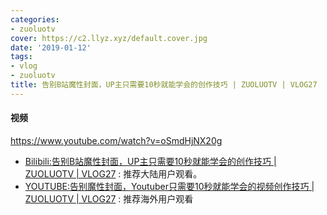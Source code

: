 ```yaml
---
categories:
- zuoluotv
cover: https://c2.llyz.xyz/default.cover.jpg
date: '2019-01-12'
tags:
- vlog
- zuoluotv
title: 告别B站魔性封面，UP主只需要10秒就能学会的创作技巧 | ZUOLUOTV | VLOG27
---
```


#### 视频

https://www.youtube.com/watch?v=oSmdHjNX20g

- [Bilibili:告别B站魔性封面，UP主只需要10秒就能学会的创作技巧 | ZUOLUOTV | VLOG27](https://www.bilibili.com/video/av39113635/) : 推荐大陆用户观看。
- [YOUTUBE:告别魔性封面，Youtuber只需要10秒就能学会的视频创作技巧 | ZUOLUOTV | VLOG27](https://www.youtube.com/watch?v=oSmdHjNX20g) : 推荐海外用户观看
